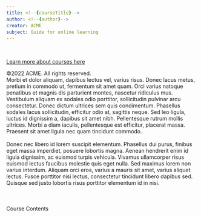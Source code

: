```yaml
---
title: <!--{courseTitle}-->
author: <!--{author}-->
creator: ACME
subject: Guide for online learning
---
```


<div class="cover-page"> 
  <img width=  src="../images/servicenow-logo.png"  width="100%"></img>

  <a href="#">Learn more about courses here</a>
</div>
<div class="cover-page cover-text">
  <div class="type"> <!--{courseType}--> </div>
  <div class="title"> <!--{courseTitle}--> </div>
  <div class="creator"> <!--{courseCreator}--> </div>
</div>
<div class="page-break"></div>

<div class="copyright"> 
©2022 ACME. All rights reserved. 
</br>
Morbi et dolor aliquam, dapibus lectus vel, varius risus. Donec lacus metus, pretium in commodo ut, fermentum sit amet quam. Orci varius natoque penatibus et magnis dis parturient montes, nascetur ridiculus mus. Vestibulum aliquam ex sodales odio porttitor, sollicitudin pulvinar arcu consectetur. Donec dictum ultrices sem quis condimentum. Phasellus sodales lacus sollicitudin, efficitur odio at, sagittis neque. Sed leo ligula, luctus id dignissim a, dapibus sit amet nibh. Pellentesque rutrum mollis ultrices. Morbi a diam iaculis, pellentesque est efficitur, placerat massa. Praesent sit amet ligula nec quam tincidunt commodo.
</br></br>
Donec nec libero id lorem suscipit elementum. Phasellus dui purus, finibus eget massa imperdiet, posuere lobortis magna. Aenean hendrerit enim id ligula dignissim, ac euismod turpis vehicula. Vivamus ullamcorper risus euismod lectus faucibus molestie quis eget nulla. Sed maximus lorem non varius interdum. Aliquam orci eros, varius a mauris sit amet, varius aliquet lectus. Fusce porttitor nisi lectus, consectetur tincidunt libero dapibus sed. Quisque sed justo lobortis risus porttitor elementum id in nisi.
</br></br></br></br>
<div class="last-updated"><!--{timestamp}--></div>
</div>
<div class="page-break"></div>

<div class="toc" >
  <div>Course Contents</div>
  <!-- START auto-update -->
  <!-- START doctoc -->
  <!-- END doctoc -->
  <!-- END auto-update -->
</div>
<div class="page-break"></div>